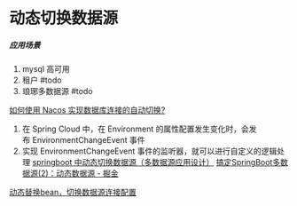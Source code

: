 # 动态切换数据源
##### 应用场景
1. mysql 高可用
2. 租户 #todo
3. 琅琊多数据源 #todo

[如何使用 Nacos 实现数据库连接的自动切换?]( https://blog.csdn.net/new_com/article/details/108152630 )
1. 在 Spring Cloud 中，在 Environment 的属性配置发生变化时，会发布 EnvironmentChangeEvent 事件
2. 实现 EnvironmentChangeEvent 事件的监听器，就可以进行自定义的逻辑处理
[springboot 中动态切换数据源（多数据源应用设计）](https://blog.csdn.net/QiuHaoqian/article/details/120479890)
[搞定SpringBoot多数据源(2)：动态数据源 - 掘金](https://juejin.cn/post/6844904050262016007)


[动态替换bean，切换数据源连接配置](热部署与热加载.md#生产环境)